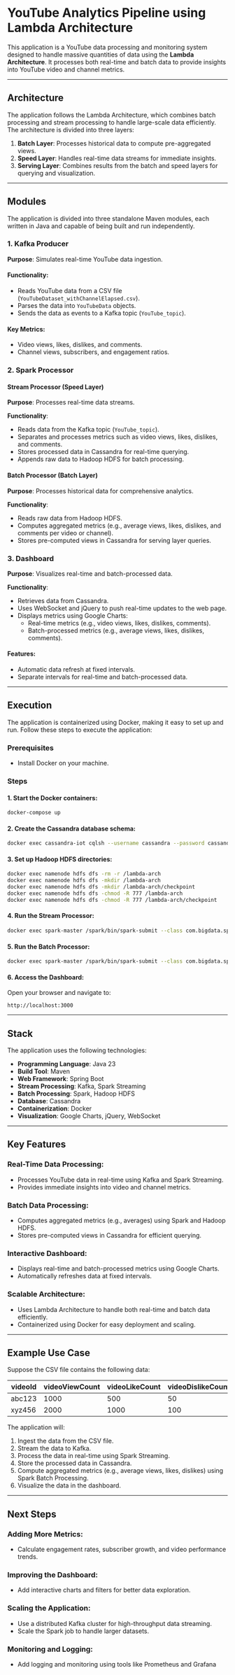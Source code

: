 # YouTube Analytics Pipeline using Lambda Architecture

This application is a YouTube data processing and monitoring system designed to handle massive quantities of data using the **Lambda Architecture**. It processes both real-time and batch data to provide insights into YouTube video and channel metrics.

---

## **Architecture**
The application follows the Lambda Architecture, which combines batch processing and stream processing to handle large-scale data efficiently. The architecture is divided into three layers:

1. **Batch Layer**: Processes historical data to compute pre-aggregated views.
2. **Speed Layer**: Handles real-time data streams for immediate insights.
3. **Serving Layer**: Combines results from the batch and speed layers for querying and visualization.

---

## **Modules**
The application is divided into three standalone Maven modules, each written in Java and capable of being built and run independently.

### **1. Kafka Producer**
**Purpose**: Simulates real-time YouTube data ingestion.

#### **Functionality**:
- Reads YouTube data from a CSV file (`YouTubeDataset_withChannelElapsed.csv`).
- Parses the data into `YouTubeData` objects.
- Sends the data as events to a Kafka topic (`YouTube_topic`).

#### **Key Metrics**:
- Video views, likes, dislikes, and comments.
- Channel views, subscribers, and engagement ratios.

### **2. Spark Processor**

#### **Stream Processor (Speed Layer)**
**Purpose**: Processes real-time data streams.

**Functionality**:
- Reads data from the Kafka topic (`YouTube_topic`).
- Separates and processes metrics such as video views, likes, dislikes, and comments.
- Stores processed data in Cassandra for real-time querying.
- Appends raw data to Hadoop HDFS for batch processing.

#### **Batch Processor (Batch Layer)**
**Purpose**: Processes historical data for comprehensive analytics.

**Functionality**:
- Reads raw data from Hadoop HDFS.
- Computes aggregated metrics (e.g., average views, likes, dislikes, and comments per video or channel).
- Stores pre-computed views in Cassandra for serving layer queries.

### **3. Dashboard**
**Purpose**: Visualizes real-time and batch-processed data.

**Functionality**:
- Retrieves data from Cassandra.
- Uses WebSocket and jQuery to push real-time updates to the web page.
- Displays metrics using Google Charts:
   - Real-time metrics (e.g., video views, likes, dislikes, comments).
   - Batch-processed metrics (e.g., average views, likes, dislikes, comments).

#### **Features**:
- Automatic data refresh at fixed intervals.
- Separate intervals for real-time and batch-processed data.

---

## **Execution**
The application is containerized using Docker, making it easy to set up and run. Follow these steps to execute the application:

### **Prerequisites**
- Install Docker on your machine.

### **Steps**

#### 1. Start the Docker containers:
```bash
docker-compose up
```

#### 2. Create the Cassandra database schema:
```bash
docker exec cassandra-iot cqlsh --username cassandra --password cassandra -f /schema.cql
```

#### 3. Set up Hadoop HDFS directories:
```bash
docker exec namenode hdfs dfs -rm -r /lambda-arch
docker exec namenode hdfs dfs -mkdir /lambda-arch
docker exec namenode hdfs dfs -mkdir /lambda-arch/checkpoint
docker exec namenode hdfs dfs -chmod -R 777 /lambda-arch
docker exec namenode hdfs dfs -chmod -R 777 /lambda-arch/checkpoint
```

#### 4. Run the Stream Processor:
```bash
docker exec spark-master /spark/bin/spark-submit --class com.bigdata.spark.processor.StreamProcessor --master spark://localhost:7077 /opt/spark-data/bigdata-spark-processor-1.0.0.jar
```

#### 5. Run the Batch Processor:
```bash
docker exec spark-master /spark/bin/spark-submit --class com.bigdata.spark.processor.BatchProcessor --master spark://localhost:7077 /opt/spark-data/bigdata-spark-processor-1.0.0.jar
```

#### 6. Access the Dashboard:
Open your browser and navigate to:
```
http://localhost:3000
```

---

## **Stack**
The application uses the following technologies:

- **Programming Language**: Java 23
- **Build Tool**: Maven
- **Web Framework**: Spring Boot
- **Stream Processing**: Kafka, Spark Streaming
- **Batch Processing**: Spark, Hadoop HDFS
- **Database**: Cassandra
- **Containerization**: Docker
- **Visualization**: Google Charts, jQuery, WebSocket

---

## **Key Features**

### **Real-Time Data Processing**:
- Processes YouTube data in real-time using Kafka and Spark Streaming.
- Provides immediate insights into video and channel metrics.

### **Batch Data Processing**:
- Computes aggregated metrics (e.g., averages) using Spark and Hadoop HDFS.
- Stores pre-computed views in Cassandra for efficient querying.

### **Interactive Dashboard**:
- Displays real-time and batch-processed metrics using Google Charts.
- Automatically refreshes data at fixed intervals.

### **Scalable Architecture**:
- Uses Lambda Architecture to handle both real-time and batch data efficiently.
- Containerized using Docker for easy deployment and scaling.

---

## **Example Use Case**
Suppose the CSV file contains the following data:

| videoId | videoViewCount | videoLikeCount | videoDislikeCount | videoCommentCount | channelViewCount | subscriberCount | videoPublished |
|---------|----------------|----------------|-------------------|-------------------|------------------|-----------------|----------------|
| abc123  | 1000           | 500            | 50                | 200               | 10000            | 1000            | 2023-10-01     |
| xyz456  | 2000           | 1000           | 100               | 500               | 20000            | 2000            | 2023-10-02     |

The application will:

1. Ingest the data from the CSV file.
2. Stream the data to Kafka.
3. Process the data in real-time using Spark Streaming.
4. Store the processed data in Cassandra.
5. Compute aggregated metrics (e.g., average views, likes, dislikes) using Spark Batch Processing.
6. Visualize the data in the dashboard.

---

## **Next Steps**

### **Adding More Metrics**:
- Calculate engagement rates, subscriber growth, and video performance trends.

### **Improving the Dashboard**:
- Add interactive charts and filters for better data exploration.

### **Scaling the Application**:
- Use a distributed Kafka cluster for high-throughput data streaming.
- Scale the Spark job to handle larger datasets.

### **Monitoring and Logging**:
- Add logging and monitoring using tools like Prometheus and Grafana